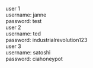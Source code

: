 user 1 \
username: janne \
password: test \
user 2 \
username: ted \
password: industrialrevolution123 \
user 3 \
username: satoshi \
password: ciahoneypot 
